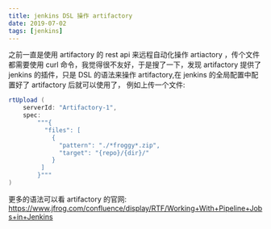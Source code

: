 ```yaml
---
title: jenkins DSL 操作 artifactory
date: 2019-07-02
tags: [jenkins]
---
```

之前一直是使用 artifactory 的 rest api 来远程自动化操作 artiactory ，传个文件都需要使用 curl 命令，我觉得很不友好，于是搜了一下，发现 artifactory 提供了 jenkins 的插件，只是 DSL 的语法来操作 artifactory,在 jenkins 的全局配置中配置好了 artifactory 后就可以使用了， 例如上传一个文件:
```groovy
rtUpload (
    serverId: "Artifactory-1",
    spec:
        """{
          "files": [
            {
              "pattern": "./*froggy*.zip",
              "target": "{repo}/{dir}/"
            }
         ]
        }"""
)
```

更多的语法可以看 artifactory 的官网: https://www.jfrog.com/confluence/display/RTF/Working+With+Pipeline+Jobs+in+Jenkins